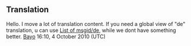 ## Translation

Hello. I move a lot of translation content. If you need a global view of
"de" translation, u can use [List of
msgid/de](List_of_msgid/de "wikilink"), while we dont have something
better. [Bayo](User:Bayo "wikilink") 16:10, 4 October 2010 (UTC)